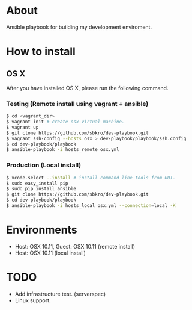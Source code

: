# About
Ansible playbook for building my development enviroment.


# How to install

## OS X

After you have installed OS X, please run the following command.

### Testing (Remote install using vagrant + ansible)

```sh
$ cd <vagrant_dir>
$ vagrant init # create osx virtual machine.
$ vagrant up
$ git clone https://github.com/sbkro/dev-playbook.git
$ vagrant ssh-config --hosts osx > dev-playbook/playbook/ssh.config
$ cd dev-playbook/playbook
$ ansible-playbook -i hosts_remote osx.yml
```

### Production (Local install)

```sh
$ xcode-select --install # install command line tools from GUI.
$ sudo easy_install pip
$ sudo pip install ansible
$ git clone https://github.com/sbkro/dev-playbook.git
$ cd dev-playbook/playbook
$ ansible-playbook -i hosts_local osx.yml --connection=local -K
```

# Environments
* Host: OSX 10.11, Guest: OSX 10.11 (remote install)
* Host: OSX 10.11 (local install)

# TODO
* Add infrastructure test. (serverspec)
* Linux support.
